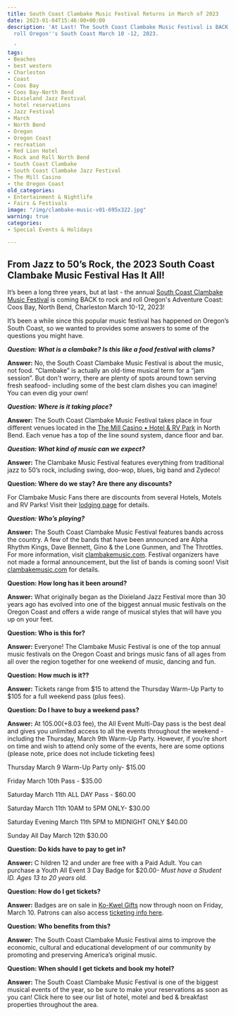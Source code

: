 ```yaml
---
title: South Coast Clambake Music Festival Returns in March of 2023
date: 2023-01-04T15:46:00+00:00
description: 'At Last! The South Coast Clambake Music Festival is BACK to rock and
  roll Oregon''s South Coast March 10 -12, 2023.

  '
tags:
- Beaches
- best western
- Charleston
- Coast
- Coos Bay
- Coos Bay-North Bend
- Dixieland Jazz Festival
- hotel reservations
- Jazz Festival
- March
- North Bend
- Oregon
- Oregon Coast
- recreation
- Red Lion Hotel
- Rock and Roll North Bend
- South Coast Clambake
- South Coast Clambake Jazz Festival
- The Mill Casino
- the Oregon Coast
old_categories:
- Entertainment & Nightlife
- Fairs & Festivals
image: "/img/clambake-music-v01-695x322.jpg"
warning: true
categories:
- Special Events & Holidays

---
```

## From Jazz to 50’s Rock, the 2023 South Coast Clambake Music Festival Has It All!

It’s been a long three years, but at last - the annual [South Coast Clambake Music Festival](https://www.oregonsadventurecoast.com/event/south-coast-clambake-music-festival/) is coming BACK to rock and roll Oregon's Adventure Coast: Coos Bay, North Bend, Charleston March 10-12, 2023!

It’s been a while since this popular music festival has happened on Oregon’s South Coast, so we wanted to provides some answers to some of the questions you might have.

**_Question: What is a clambake? Is this like a food festival with clams?_**

**Answer:** No, the South Coast Clambake Music Festival is about the music, not food. “Clambake” is actually an old-time musical term for a “jam session”. But don't worry, there are plenty of spots around town serving fresh seafood- including some of the best clam dishes you can imagine! You can even dig your own!

**_Question: Where is it taking place?_**

**Answer:** The South Coast Clambake Music Festival takes place in four different venues located in the [The Mill Casino • Hotel & RV Park](https://www.themillcasino.com/entertainment/2023-south-coast-clambake-music-festival/2023-03-10/) in North Bend. Each venue has a top of the line sound system, dance floor and bar.

**_Question: What kind of music can we expect?_**

**Answer:** The Clambake Music Festival features everything from traditional jazz to 50’s rock, including swing, doo-wop, blues, big band and Zydeco!

**Question: Where do we stay? Are there any discounts?**

For Clambake Music Fans there are discounts from several Hotels, Motels and RV Parks! Visit their [lodging page](https://clambakemusic.com/lodging/) for details.

**_Question: Who’s playing?_**

**Answer:** The South Coast Clambake Music Festival features bands across the country. A few of the bands that have been announced are Alpha Rhythm Kings, Dave Bennett, Gino & the Lone Gunmen, and The Throttles. For more information, visit [clambakemusic.com](https://clambakemusic.com/). Festival organizers have not made a formal announcement, but the list of bands is coming soon! Visit [clambakemusic.com](https://clambakemusic.com/) for details.

**Question: How long has it been around?**

**Answer:** What originally began as the Dixieland Jazz Festival more than 30 years ago has evolved into one of the biggest annual music festivals on the Oregon Coast and offers a wide range of musical styles that will have you up on your feet.

**Question: Who is this for?**

**Answer:** Everyone! The Clambake Music Festival is one of the top annual music festivals on the Oregon Coast and brings music fans of all ages from all over the region together for one weekend of music, dancing and fun.

**Question: How much is it??**

**Answer:** Tickets range from $15 to attend the Thursday Warm-Up Party to $105 for a full weekend pass (plus fees).

**Question: Do I have to buy a weekend pass?**

**Answer:** At $105.00 (+$8.03 fee), the All Event Multi-Day pass is the best deal and gives you unlimited access to all the events throughout the weekend - including the Thursday, March 9th Warm-Up Party. However, if you’re short on time and wish to attend only some of the events, here are some options (please note, price does not include ticketing fees)

Thursday March 9 Warm-Up Party only- $15.00

Friday March 10th Pass - $35.00

Saturday March 11th ALL DAY Pass - $60.00

Saturday March 11th 10AM to 5PM ONLY- $30.00

Saturday Evening March 11th 5PM to MIDNIGHT ONLY $40.00

Sunday All Day March 12th $30.00

**Question: Do kids have to pay to get in?**

**Answer:** C hildren 12 and under are free with a Paid Adult. You can purchase a Youth All Event 3 Day Badge for $20.00- _Must have a Student ID. Ages 13 to 20 years old._

**Question: How do I get tickets?**

**Answer:** Badges are on sale in [Ko-Kwel Gifts](https://www.themillcasino.com/accommodations/ko-kwel-gifts/) now through noon on Friday, March 10. Patrons can also access [ticketing info here](https://www.eventbrite.com/e/the-south-coast-clambake-music-festival-tickets-466424106057?aff=erelexpmlt).

**Question: Who benefits from this?**

**Answer:** The South Coast Clambake Music Festival aims to improve the economic, cultural and educational development of our community by promoting and preserving America’s original music.

**Question: When should I get tickets and book my hotel?**

**Answer:** The South Coast Clambake Music Festival is one of the biggest musical events of the year, so be sure to make your reservations as soon as you can! Click here to see our list of hotel, motel and bed & breakfast properties throughout the area.